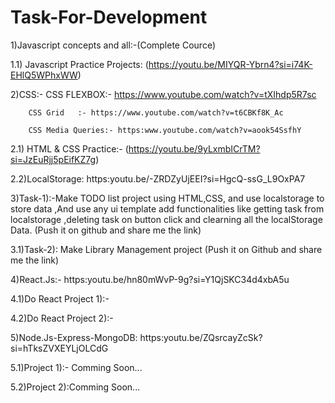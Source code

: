 # Task-For-Development

1)Javascript concepts and all:-(Complete Cource)

1.1) Javascript Practice Projects:  (https://youtu.be/MIYQR-Ybrn4?si=i74K-EHlQ5WPhxWW)

2)CSS:- CSS FLEXBOX:- https://www.youtube.com/watch?v=tXIhdp5R7sc 

        CSS Grid   :- https://www.youtube.com/watch?v=t6CBKf8K_Ac
        
        CSS Media Queries:- https:www.youtube.com/watch?v=aook54SsfhY

2.1) HTML & CSS Practice:- (https://youtu.be/9yLxmbICrTM?si=JzEuRjj5pEifKZ7g)
        
        
2.2)LocalStorage: https:youtu.be/-ZRDZyUjEEI?si=HgcQ-ssG_L9OxPA7

3)Task-1):-Make TODO list project using HTML,CSS, and use localstorage to store data ,And use any ui template add functionalities like getting task from localstorage ,deleting task on button click and clearning all the localStorage Data.  (Push it on github and share me the link)

3.1)Task-2): Make Library Management project  (Push it on Github and share me the link)

4)React.Js:- https:youtu.be/hn80mWvP-9g?si=Y1QjSKC34d4xbA5u

4.1)Do React Project 1):-

4.2)Do React Project 2):-

5)Node.Js-Express-MongoDB:  https:youtu.be/ZQsrcayZcSk?si=hTksZVXEYLjOLCdG

5.1)Project 1):- Comming Soon...

5.2)Project 2):Comming Soon...
